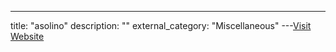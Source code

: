 ---
title: "asolino"
description: ""
external_category: "Miscellaneous"
---[Visit Website](https://github.com/asolino)

